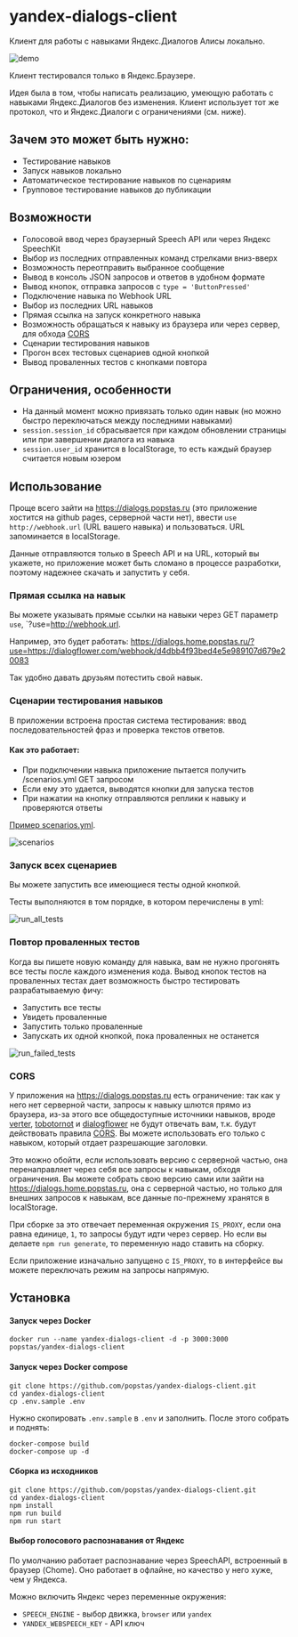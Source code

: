 # yandex-dialogs-client

Клиент для работы с навыками Яндекс.Диалогов Алисы локально.

![demo](/assets/demo.gif)

Клиент тестировался только в Яндекс.Браузере.

Идея была в том, чтобы написать реализацию, умеющую работать с навыками Яндекс.Диалогов без изменения.
Клиент использует тот же протокол, что и Яндекс.Диалоги с ограничениями (см. ниже).

## Зачем это может быть нужно:
- Тестирование навыков
- Запуск навыков локально
- Автоматическое тестирование навыков по сценариям
- Групповое тестирование навыков до публикации

## Возможности
- Голосовой ввод через браузерный Speech API или через Яндекс SpeechKit
- Выбор из последних отправленных команд стрелками вниз-вверх
- Возможность переотправить выбранное сообщение
- Вывод в консоль JSON запросов и ответов в удобном формате
- Вывод кнопок, отправка запросов с `type = 'ButtonPressed'`
- Подключение навыка по Webhook URL
- Выбор из последних URL навыков
- Прямая ссылка на запуск конкретного навыка
- Возможность обращаться к навыку из браузера или через сервер, для обхода [CORS](#CORS)
- Сценарии тестирования навыков
- Прогон всех тестовых сценариев одной кнопкой
- Вывод проваленных тестов с кнопками повтора

## Ограничения, особенности
- На данный момент можно привязать только один навык (но можно быстро переключаться между последними навыками)
- `session.session_id` сбрасывается при каждом обновлении страницы или при завершении диалога из навыка
- `session.user_id` хранится в localStorage, то есть каждый браузер считается новым юзером

## Использование
Проще всего зайти на https://dialogs.popstas.ru (это приложение хостится на github pages, серверной части нет), 
ввести `use http://webhook.url` (URL вашего навыка) и пользоваться. URL запоминается в localStorage.

Данные отправляются только в Speech API и на URL, который вы укажете, но приложение может быть сломано в процессе разработки,
поэтому надежнее скачать и запустить у себя.

### Прямая ссылка на навык
Вы можете указывать прямые ссылки на навыки через GET параметр `use`, `?use=http://webhook.url.

Например, это будет работать: https://dialogs.home.popstas.ru/?use=https://dialogflower.com/webhook/d4dbb4f93bed4e5e989107d679e20083

Так удобно давать друзьям потестить свой навык.

### Сценарии тестирования навыков
В приложении встроена простая система тестирования: ввод последовательностей фраз и проверка текстов ответов.

#### Как это работает:
- При подключении навыка приложение пытается получить /scenarios.yml GET запросом
- Если ему это удается, выводятся кнопки для запуска тестов
- При нажатии на кнопку отправляются реплики к навыку и проверяются ответы

[Пример scenarios.yml](https://github.com/popstas/yandex-dialogs-whatis/blob/master/static/scenarios.yml).

![scenarios](/assets/scenarios.gif)

### Запуск всех сценариев
Вы можете запустить все имеющиеся тесты одной кнопкой.

Тесты выполняются в том порядке, в котором перечислены в yml:

![run_all_tests](/assets/run_all_tests.gif)


### Повтор проваленных тестов
Когда вы пишете новую команду для навыка, вам не нужно прогонять все тесты после каждого изменения кода.
Вывод кнопок тестов на проваленных тестах дает возможность быстро тестировать разрабатываемую фичу:

- Запустить все тесты
- Увидеть проваленные
- Запустить только проваленные
- Запускать их одной кнопкой, пока проваленных не останется

![run_failed_tests](/assets/run_failed_tests.gif)

### CORS
У приложения на https://dialogs.popstas.ru есть ограничение: так как у него нет серверной части,
запросы к навыку шлются прямо из браузера, из-за этого все общедоступные источники навыков, вроде 
[verter](https://www.verter.online/), 
[tobotornot](http://alisa.tobotornot.com/) и 
[dialogflower](https://dialogflower.com/) 
не будут отвечать вам, т.к. будут действовать правила [CORS](https://developer.mozilla.org/ru/docs/Web/HTTP/CORS).
Вы можете использовать его только с навыком, который отдает разрешающие заголовки.

Это можно обойти, если использовать версию с серверной частью, она перенаправляет через себя все запросы к навыкам, 
обходя ограничения. Вы можете собрать свою версию сами или зайти на https://dialogs.home.popstas.ru,
она с серверной частью, но только для внешних запросов к навыкам, все данные по-прежнему хранятся в localStorage.

При сборке за это отвечает переменная окружения `IS_PROXY`, если она равна единице, `1`, то запросы будут идти через сервер.
Но если вы делаете `npm run generate`, то переменную надо ставить на сборку.

Если приложение изначально запущено с `IS_PROXY`, то в интерфейсе вы можете переключать режим на запросы напрямую.


## Установка

#### Запуск через Docker

```
docker run --name yandex-dialogs-client -d -p 3000:3000 popstas/yandex-dialogs-client
```

#### Запуск через Docker compose
```
git clone https://github.com/popstas/yandex-dialogs-client.git
cd yandex-dialogs-client
cp .env.sample .env
```

Нужно скопировать `.env.sample` в `.env` и заполнить. После этого собрать и поднять:

```
docker-compose build
docker-compose up -d
```

#### Сборка из исходников

```
git clone https://github.com/popstas/yandex-dialogs-client.git
cd yandex-dialogs-client
npm install
npm run build
npm run start
```

#### Выбор голосового распознавания от Яндекс
По умолчанию работает распознавание через SpeechAPI, встроенный в браузер (Chome).
Оно работает в офлайне, но качество у него хуже, чем у Яндекса.

Можно включить Яндекс через переменные окружения:

- `SPEECH_ENGINE` - выбор движка, `browser` или `yandex`
- `YANDEX_WEBSPEECH_KEY` - API ключ
